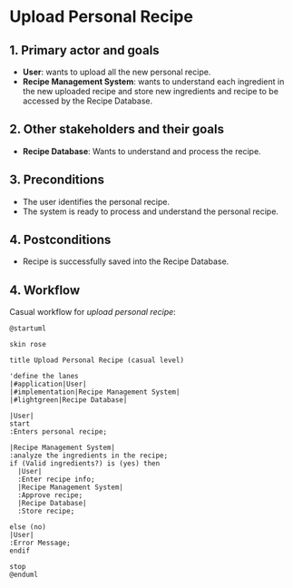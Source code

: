 # Upload Personal Recipe

## 1. Primary actor and goals
* __User__: wants to upload all the new personal recipe.
* __Recipe Management System__: wants to understand each ingredient in the new uploaded recipe and store new ingredients and recipe to be accessed by the Recipe Database.


## 2. Other stakeholders and their goals

* __Recipe Database__: Wants to understand and process the recipe.



## 3. Preconditions

* The user identifies the personal recipe.
* The system is ready to process and understand the personal recipe.

## 4. Postconditions

* Recipe is successfully saved into the Recipe Database.


## 4. Workflow

Casual workflow for _upload personal recipe_:

```plantuml
@startuml

skin rose

title Upload Personal Recipe (casual level)

'define the lanes
|#application|User|
|#implementation|Recipe Management System|
|#lightgreen|Recipe Database|

|User|
start
:Enters personal recipe;

|Recipe Management System|
:analyze the ingredients in the recipe;
if (Valid ingredients?) is (yes) then
  |User|
  :Enter recipe info;
  |Recipe Management System|
  :Approve recipe;
  |Recipe Database|
  :Store recipe;

else (no)
|User|
:Error Message;
endif

stop
@enduml
```